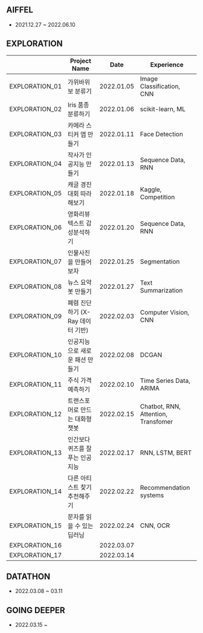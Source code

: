 ## AIFFEL
- 2021.12.27 ~ 2022.06.10



## EXPLORATION

|                | Project Name                              | Date       | Experience                          |
| -------------- | ----------------------------------------- | ---------- | ----------------------------------- |
| EXPLORATION_01 | 가위바위보 분류기                         | 2022.01.05 | Image Classification, CNN           |
| EXPLORATION_02 | Iris 품종 분류하기                        | 2022.01.06 | scikit-learn,  ML                   |
| EXPLORATION_03 | 카메라 스티커 앱 만들기                   | 2022.01.11 | Face Detection                      |
| EXPLORATION_04 | 작사가 인공지능 만들기                    | 2022.01.13 | Sequence Data, RNN                  |
| EXPLORATION_05 | 캐글 경진대회 따라해보기                  | 2022.01.18 | Kaggle, Competition                 |
| EXPLORATION_06 | 영화리뷰 텍스트 감성분석하기              | 2022.01.20 | Sequence Data, RNN                  |
| EXPLORATION_07 | 인물사진을 만들어 보자                    | 2022.01.25 | Segmentation                        |
| EXPLORATION_08 | 뉴스 요약봇 만들기                        | 2022.01.27 | Text Summarization                  |
| EXPLORATION_09 | 폐렴 진단하기 (X-Ray 데이터 기반)         | 2022.02.03 | Computer Vision, CNN                |
| EXPLORATION_10 | 인공지능으로 새로운 패션 만들기           | 2022.02.08 | DCGAN                               |
| EXPLORATION_11 | 주식 가격 예측하기                        | 2022.02.10 | Time Series Data, ARIMA             |
| EXPLORATION_12 | 트랜스포머로 만드는 대화형 챗봇           | 2022.02.15 | Chatbot, RNN, Attention, Transfomer |
| EXPLORATION_13 | 인간보다 퀴즈를 잘푸는 인공지능           | 2022.02.17 | RNN, LSTM, BERT                     |
| EXPLORATION_14 | 다른 아티스트 찾기 추천해주기            | 2022.02.22 | Recommendation systems              |
| EXPLORATION_15 | 문자를 읽을 수 있는 딥러닝                | 2022.02.24 | CNN, OCR                            |
| EXPLORATION_16 |                                           | 2022.03.07 |                                     |
| EXPLORATION_17 |                                           | 2022.03.14 |                                     |



## DATATHON
- 2022.03.08 ~ 03.11


## GOING DEEPER
- 2022.03.15 ~

